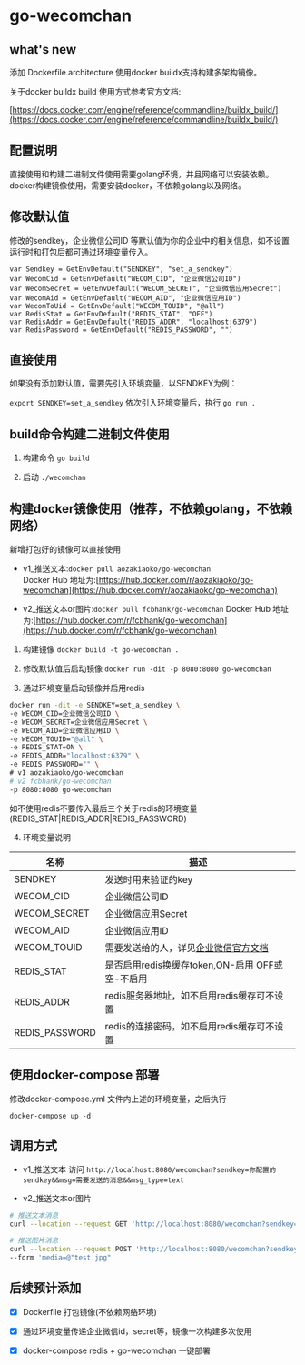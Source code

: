 # go-wecomchan 

## what's new

添加 Dockerfile.architecture 使用docker buildx支持构建多架构镜像。

关于docker buildx build 使用方式参考官方文档:

[https://docs.docker.com/engine/reference/commandline/buildx_build/](https://docs.docker.com/engine/reference/commandline/buildx_build/)

## 配置说明

直接使用和构建二进制文件使用需要golang环境，并且网络可以安装依赖。  
docker构建镜像使用，需要安装docker，不依赖golang以及网络。  

## 修改默认值

修改的sendkey，企业微信公司ID 等默认值为你的企业中的相关信息，如不设置运行时和打包后都可通过环境变量传入。

```golang
var Sendkey = GetEnvDefault("SENDKEY", "set_a_sendkey")
var WecomCid = GetEnvDefault("WECOM_CID", "企业微信公司ID")
var WecomSecret = GetEnvDefault("WECOM_SECRET", "企业微信应用Secret")
var WecomAid = GetEnvDefault("WECOM_AID", "企业微信应用ID")
var WecomToUid = GetEnvDefault("WECOM_TOUID", "@all")
var RedisStat = GetEnvDefault("REDIS_STAT", "OFF")
var RedisAddr = GetEnvDefault("REDIS_ADDR", "localhost:6379")
var RedisPassword = GetEnvDefault("REDIS_PASSWORD", "")
```

## 直接使用

如果没有添加默认值，需要先引入环境变量，以SENDKEY为例：

`export SENDKEY=set_a_sendkey`
依次引入环境变量后，执行
`go run .`

## build命令构建二进制文件使用

1. 构建命令
`go build`

2. 启动
`./wecomchan`

## 构建docker镜像使用（推荐，不依赖golang，不依赖网络）

新增打包好的镜像可以直接使用

- v1_推送文本:`docker pull aozakiaoko/go-wecomchan`  
Docker Hub 地址为:[https://hub.docker.com/r/aozakiaoko/go-wecomchan](https://hub.docker.com/r/aozakiaoko/go-wecomchan)

- v2_推送文本or图片:`docker pull fcbhank/go-wecomchan`
Docker Hub 地址为:[https://hub.docker.com/r/fcbhank/go-wecomchan](https://hub.docker.com/r/fcbhank/go-wecomchan)

1. 构建镜像
`docker build -t go-wecomchan .`

2. 修改默认值后启动镜像
`docker run -dit -p 8080:8080 go-wecomchan`

3. 通过环境变量启动镜像并启用redis

```bash
docker run -dit -e SENDKEY=set_a_sendkey \
-e WECOM_CID=企业微信公司ID \
-e WECOM_SECRET=企业微信应用Secret \
-e WECOM_AID=企业微信应用ID \
-e WECOM_TOUID="@all" \
-e REDIS_STAT=ON \
-e REDIS_ADDR="localhost:6379" \
-e REDIS_PASSWORD="" \
# v1 aozakiaoko/go-wecomchan
# v2 fcbhank/go-wecomchan
-p 8080:8080 go-wecomchan
```

如不使用redis不要传入最后三个关于redis的环境变量(REDIS_STAT|REDIS_ADDR|REDIS_PASSWORD)

4. 环境变量说明

|名称|描述|
|---|---|
|SENDKEY|发送时用来验证的key|
|WECOM_CID|企业微信公司ID|
|WECOM_SECRET|企业微信应用Secret|
|WECOM_AID|企业微信应用ID|
|WECOM_TOUID|需要发送给的人，详见[企业微信官方文档](https://work.weixin.qq.com/api/doc/90000/90135/90236#%E6%96%87%E6%9C%AC%E6%B6%88%E6%81%AF)|
|REDIS_STAT|是否启用redis换缓存token,ON-启用 OFF或空-不启用|
|REDIS_ADDR|redis服务器地址，如不启用redis缓存可不设置|
|REDIS_PASSWORD|redis的连接密码，如不启用redis缓存可不设置|

## 使用docker-compose 部署

修改docker-compose.yml 文件内上述的环境变量，之后执行

`docker-compose up -d`

## 调用方式
- v1_推送文本
访问 `http://localhost:8080/wecomchan?sendkey=你配置的sendkey&&msg=需要发送的消息&&msg_type=text`

- v2_推送文本or图片

```bash
# 推送文本消息
curl --location --request GET 'http://localhost:8080/wecomchan?sendkey={你的sendkey}&msg={你的文本消息}&msg_type=text'

# 推送图片消息
curl --location --request POST 'http://localhost:8080/wecomchan?sendkey={你的sendkey}&msg_type=image' \
--form 'media=@"test.jpg"'
```

## 后续预计添加

* [x] Dockerfile 打包镜像(不依赖网络环境)
* [x] 通过环境变量传递企业微信id，secret等，镜像一次构建多次使用
* [x] docker-compose redis + go-wecomchan 一键部署

